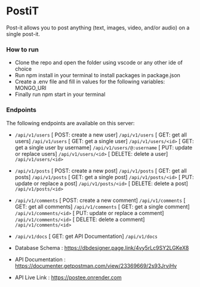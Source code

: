 # PostiT
 Post-it allows you to post anything (text, images, video, and/or audio) on a single post-it.

### How to run
- Clone the repo and open the folder using vscode or any other ide of choice
- Run npm install in your terminal to install packages in package.json
- Create a .env file and fill in values for the following variables:
MONGO_URI
- Finally run npm start in your terminal


### Endpoints
 The following endpoints are available on this server:
 - `/api/v1/users` 
    [ POST: create a new user]  `/api/v1/users`
    [ GET: get all users]  `/api/v1/users`
    [ GET: get a single user] `/api/v1/users/<id>`
    [ GET: get a single user by username] `/api/v1/users/@:username`
    [ PUT: update or replace users] `/api/v1/users/<id>`
    [ DELETE: delete a user] `/api/v1/users/<id>`

 - `/api/v1/posts`
    [ POST: create a new post]  `/api/v1/posts`
    [ GET: get all posts] `/api/v1/posts`
    [ GET: get a single post] `/api/v1/posts/<id>`
    [ PUT: update or replace a post] `/api/v1/posts/<id>`
    [ DELETE: delete a post] `/api/v1/posts/<id>`
    
 - `/api/v1/comments`
    [ POST: create a new comment]  `/api/v1/comments`
    [ GET: get all comments] `/api/v1/comments`
    [ GET: get a single comment] `/api/v1/comments/<id>`
    [ PUT: update or replace a comment] `/api/v1/comments/<id>`
    [ DELETE: delete a comment] `/api/v1/comments/<id>`

- `/api/v1/docs`
   [ GET: get API Documentation] `/api/v1/docs`


- Database Schema : https://dbdesigner.page.link/4vy5rLc9SY2LGKeX8

- API Documentation : https://documenter.getpostman.com/view/23369669/2s93JrvjHv

- API Live Link : https://postee.onrender.com

